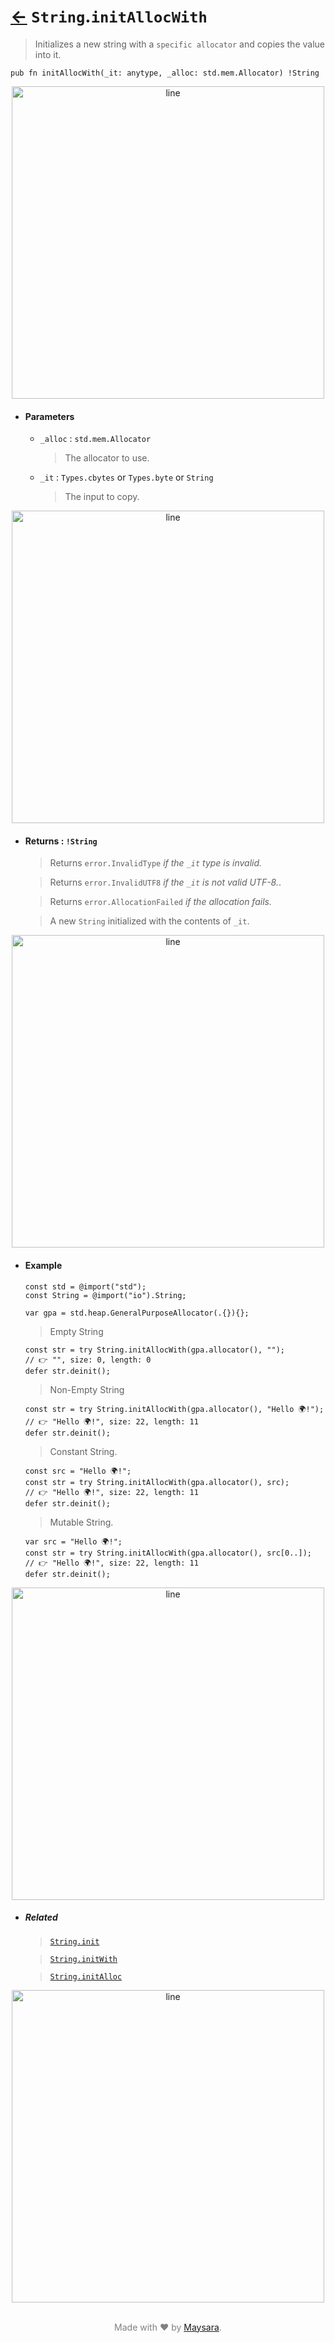 # [←](../String.md) `String`.`initAllocWith`

> Initializes a new string with a `specific allocator` and copies the value into it.

```zig
pub fn initAllocWith(_it: anytype, _alloc: std.mem.Allocator) !String
```


<div align="center">
<img src="https://raw.githubusercontent.com/Super-ZIG/io/refs/heads/main/docs/_dist/img/md/line.png" alt="line" style="width:500px;"/>
</div>

- #### Parameters

    - `_alloc` : `std.mem.Allocator`

        > The allocator to use.

    - `_it` : `Types.cbytes` or `Types.byte` or `String`

        > The input to copy.

<div align="center">
<img src="https://raw.githubusercontent.com/Super-ZIG/io/refs/heads/main/docs/_dist/img/md/line.png" alt="line" style="width:500px;"/>
</div>

- #### Returns : `!String`

    > Returns `error.InvalidType` _if the `_it` type is invalid._

    > Returns `error.InvalidUTF8` _if the `_it` is not valid UTF-8._.

    > Returns `error.AllocationFailed` _if the allocation fails._

    > A new `String` initialized with the contents of `_it`.

<div align="center">
<img src="https://raw.githubusercontent.com/Super-ZIG/io/refs/heads/main/docs/_dist/img/md/line.png" alt="line" style="width:500px;"/>
</div>

- #### Example

    ```zig
    const std = @import("std");
    const String = @import("io").String;
    ```

    ```zig
    var gpa = std.heap.GeneralPurposeAllocator(.{}){};
    ```

    > Empty String

    ```zig
    const str = try String.initAllocWith(gpa.allocator(), "");          // 👉 "", size: 0, length: 0
    defer str.deinit();
    ```

    > Non-Empty String

    ```zig
    const str = try String.initAllocWith(gpa.allocator(), "Hello 🌍!"); // 👉 "Hello 🌍!", size: 22, length: 11
    defer str.deinit();
    ```

    > Constant String.

    ```zig
    const src = "Hello 🌍!";
    const str = try String.initAllocWith(gpa.allocator(), src);         // 👉 "Hello 🌍!", size: 22, length: 11
    defer str.deinit();
    ```

    > Mutable String.

    ```zig
    var src = "Hello 🌍!";
    const str = try String.initAllocWith(gpa.allocator(), src[0..]);    // 👉 "Hello 🌍!", size: 22, length: 11
    defer str.deinit();
    ```

<div align="center">
<img src="https://raw.githubusercontent.com/Super-ZIG/io/refs/heads/main/docs/_dist/img/md/line.png" alt="line" style="width:500px;"/>
</div>

- ##### Related

  > [`String.init`](./init.md)

  > [`String.initWith`](./initWith.md)

  > [`String.initAlloc`](./initAlloc.md)


<div align="center">
<img src="https://raw.githubusercontent.com/Super-ZIG/io/refs/heads/main/docs/_dist/img/md/line.png" alt="line" style="width:500px;"/>
</div>

<p align="center" style="color:grey;"><br />Made with ❤️ by <a href="http://github.com/maysara-elshewehy" target="blank">Maysara</a>.</p>